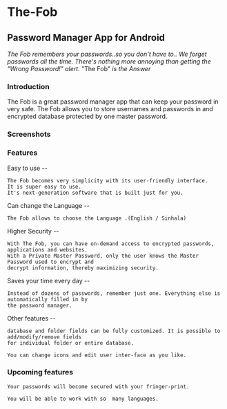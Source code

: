 # The-Fob

## Password Manager App for Android

*The Fob remembers your passwords..so you don't have to..*
*We forget passwords all the time. There's nothing more annoying than getting the "Wrong Password!" alert.* "The Fob" *is the Answer*

### Introduction

The Fob is a great password manager app that can keep your password in very safe.
The Fob allows you to store usernames and passwords in and encrypted database protected by one master password.

### Screenshots




### Features

Easy to use --
	
	The Fob becomes very simplicity with its user-friendly interface.
	It is super easy to use. 
	It's next-generation software that is built just for you.

Can change the Language --

	The Fob allows to choose the Language .(English / Sinhala)


Higher Security --

	With The Fob, you can have on-demand access to encrypted passwords, applications and websites.
	With a Private Master Password, only the user knows the Master Password used to encrypt and 
	decrypt information, thereby maximizing security. 

Saves your time every day --

	Instead of dozens of passwords, remember just one. Everything else is automatically filled in by 
	the password manager. 

Other features --

	database and folder fields can be fully customized. It is possible to add/modify/remove fields
	for individual folder or entire database.

	You can change icons and edit user inter-face as you like.

### Upcoming features

	Your passwords will become secured with your fringer-print.
	
	You will be able to work with so  many languages.


